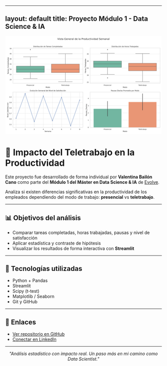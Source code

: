 
---
layout: default
title: Proyecto Módulo 1 - Data Science & IA
---

<p align="center">
  <img src="https://raw.githubusercontent.com/valentinabailoncano-code/Master-Evolve-Modulo-1/main/vista_general_productividad.png" width="600" />
</p>

# 🔬 Impacto del Teletrabajo en la Productividad

Este proyecto fue desarrollado de forma individual por **Valentina Bailón Cano** como parte del **Módulo 1 del Máster en Data Science & IA** de [Evolve](https://evolve-education.org).

Analiza si existen diferencias significativas en la productividad de los empleados dependiendo del modo de trabajo: **presencial** vs **teletrabajo**.

---

## 📊 Objetivos del análisis

- Comparar tareas completadas, horas trabajadas, pausas y nivel de satisfacción
- Aplicar estadística y contraste de hipótesis
- Visualizar los resultados de forma interactiva con **Streamlit**

---

## 📅 Tecnologías utilizadas

- Python + Pandas
- Streamlit
- Scipy (t-test)
- Matplotlib / Seaborn
- Git y GitHub

---

## 🔗 Enlaces

- <a href="https://github.com/valentinabailoncano-code/Master-Evolve-Modulo-1" target="_blank">
  Ver repositorio en GitHub</a>

- <a href="https://www.linkedin.com/in/valentina-bailon-2653b22b7" target="_blank">
  Conectar en LinkedIn</a>

---

<p align="center">
  <em>"Análisis estadístico con impacto real. Un paso más en mi camino como Data Scientist."</em>
</p>
